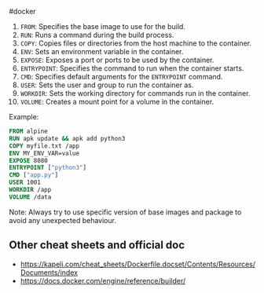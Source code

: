 #docker

1. `FROM`: Specifies the base image to use for the build.
1. `RUN`: Runs a command during the build process.
1. `COPY`: Copies files or directories from the host machine to the container.
1. `ENV`: Sets an environment variable in the container.
1. `EXPOSE`: Exposes a port or ports to be used by the container.
1. `ENTRYPOINT`: Specifies the command to run when the container starts.
1. `CMD`: Specifies default arguments for the `ENTRYPOINT` command.
1. `USER`: Sets the user and group to run the container as.
1. `WORKDIR`: Sets the working directory for commands run in the container.
1. `VOLUME`: Creates a mount point for a volume in the container.

Example:

```Dockerfile
FROM alpine
RUN apk update && apk add python3
COPY myfile.txt /app
ENV MY_ENV_VAR=value
EXPOSE 8080
ENTRYPOINT ["python3"]
CMD ["app.py"]
USER 1001
WORKDIR /app
VOLUME /data
```

Note: Always try to use specific version of base images and package to avoid any unexpected behaviour.

## Other cheat sheets and official doc

- https://kapeli.com/cheat_sheets/Dockerfile.docset/Contents/Resources/Documents/index
- https://docs.docker.com/engine/reference/builder/
